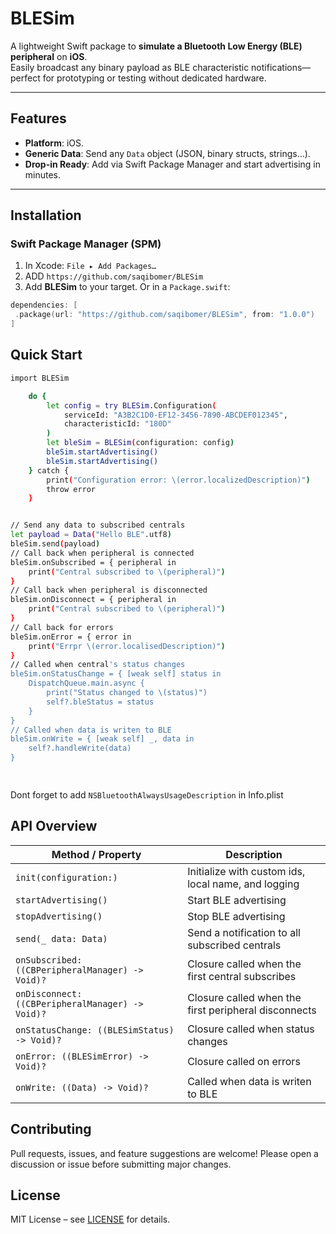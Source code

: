 # BLESim

A lightweight Swift package to **simulate a Bluetooth Low Energy (BLE) peripheral** on **iOS**.  
Easily broadcast any binary payload as BLE characteristic notifications—perfect for prototyping or testing without dedicated hardware.

---

## Features
- **Platform**: iOS.
- **Generic Data**: Send any `Data` object (JSON, binary structs, strings…).
- **Drop-in Ready**: Add via Swift Package Manager and start advertising in minutes.

---

## Installation

### Swift Package Manager (SPM)
1. In Xcode: `File ▸ Add Packages…`
2. ADD ```https://github.com/saqibomer/BLESim```
3. Add **BLESim** to your target.
   Or in a `Package.swift`:
```swift
dependencies: [
 .package(url: "https://github.com/saqibomer/BLESim", from: "1.0.0")
]
```

## Quick Start
```bash
import BLESim

    do {
        let config = try BLESim.Configuration(
            serviceId: "A3B2C1D0-EF12-3456-7890-ABCDEF012345",
            characteristicId: "180D"
        )
        let bleSim = BLESim(configuration: config)
        bleSim.startAdvertising()
        bleSim.startAdvertising()
    } catch {
        print("Configuration error: \(error.localizedDescription)")
        throw error
    }


// Send any data to subscribed centrals
let payload = Data("Hello BLE".utf8)
bleSim.send(payload)
// Call back when peripheral is connected
bleSim.onSubscribed = { peripheral in
    print("Central subscribed to \(peripheral)")
}
// Call back when peripheral is disconnected                
bleSim.onDisconnect = { peripheral in
    print("Central subscribed to \(peripheral)")
}
// Call back for errors  
bleSim.onError = { error in
    print("Errpr \(error.localisedDescription)")
}
// Called when central's status changes  
bleSim.onStatusChange = { [weak self] status in
    DispatchQueue.main.async {
        print("Status changed to \(status)")
        self?.bleStatus = status
    }
}
// Called when data is writen to BLE 
bleSim.onWrite = { [weak self] _, data in
    self?.handleWrite(data)
}

    
```

Dont forget to add ```NSBluetoothAlwaysUsageDescription``` in Info.plist

## API Overview

| Method / Property                          | Description                                           |
|---------------------------------------------|-------------------------------------------------------|
| `init(configuration:)`                      | Initialize with custom ids, local name, and logging |
| `startAdvertising()`                        | Start BLE advertising                                 |
| `stopAdvertising()`                         | Stop BLE advertising                                  |
| `send(_ data: Data)`                         | Send a notification to all subscribed centrals        |
| `onSubscribed: ((CBPeripheralManager) -> Void)?` | Closure called when the first central subscribes      |
| `onDisconnect: ((CBPeripheralManager) -> Void)?` | Closure called when the first peripheral disconnects      |
| `onStatusChange: ((BLESimStatus) -> Void)?` | Closure called when status changes      |
| `onError: ((BLESimError) -> Void)?` | Closure called on errors      |
| `onWrite: ((Data) -> Void)?` | Called when data is writen to BLE       |



## Contributing
Pull requests, issues, and feature suggestions are welcome!
Please open a discussion or issue before submitting major changes.

## License
MIT License – see [LICENSE](https://mit-license.org) for details.

